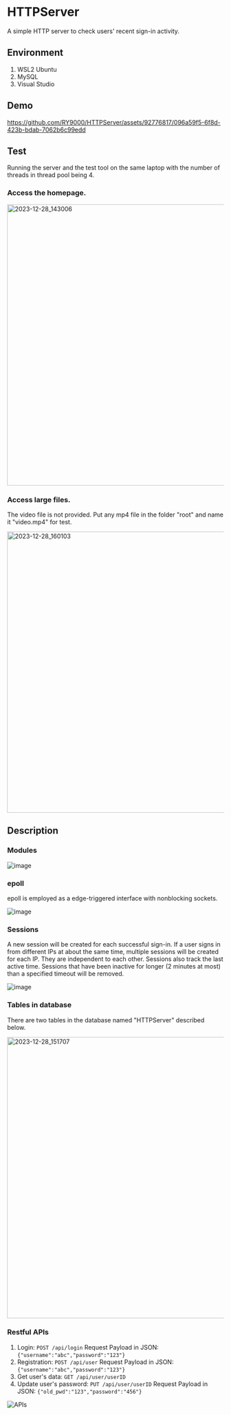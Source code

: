 # HTTPServer

A simple HTTP server to check users' recent sign-in activity.

## Environment
1. WSL2 Ubuntu
2. MySQL
3. Visual Studio

## Demo
https://github.com/RY9000/HTTPServer/assets/92776817/096a59f5-6f8d-423b-bdab-7062b6c99edd

## Test
Running the server and the test tool on the same laptop with the number of threads in thread pool being 4.

### Access the homepage.
<img width="653" alt="2023-12-28_143006" src="https://github.com/RY9000/HTTPServer/assets/92776817/362e7686-be0f-47c6-ba8a-58aaf916c2ce">

### Access large files.
The video file is not provided. Put any mp4 file in the folder "root" and name it "video.mp4" for test.

<img width="653" alt="2023-12-28_160103" src="https://github.com/RY9000/HTTPServer/assets/92776817/fb8fa3e5-e557-4be0-b36d-5b5c55a4a223">

## Description

### Modules
![image](https://github.com/RY9000/HTTPServer/assets/92776817/e1dbe778-990a-4623-8396-6725825d31de)

### epoll
epoll is employed as a edge-triggered interface with nonblocking sockets.

![image](https://github.com/RY9000/HTTPServer/assets/92776817/5758e8f0-9995-4add-8366-a6e1265f4acf)

### Sessions
A new session will be created for each successful sign-in. If a user signs in from different IPs at about the same time, multiple sessions will be created for each IP. They are independent to each other. Sessions also track the last active time. Sessions that have been inactive for longer (2 minutes at most) than a specified timeout will be removed.

![image](https://github.com/RY9000/HTTPServer/assets/92776817/631a8ac0-60ab-49f9-8d37-822e6279b96d)

### Tables in database
There are two tables in the database named "HTTPServer" described below.

<img width="653" alt="2023-12-28_151707" src="https://github.com/RY9000/HTTPServer/assets/92776817/31beae74-6cb5-42c1-bdfa-0a0dbc166a68">

### Restful APIs
1. Login: `POST /api/login` Request Payload in JSON: `{"username":"abc","password":"123"}`
2. Registration: `POST /api/user` Request Payload in JSON: `{"username":"abc","password":"123"}`
3. Get user's data: `GET /api/user/userID`
4. Update user's password: `PUT /api/user/userID` Request Payload in JSON: `{"old_pwd":"123","password":"456"}`

![APIs](https://github.com/RY9000/HTTPServer/assets/92776817/aea6bd1c-b6ea-483a-bfef-48ce46c6f23c)
